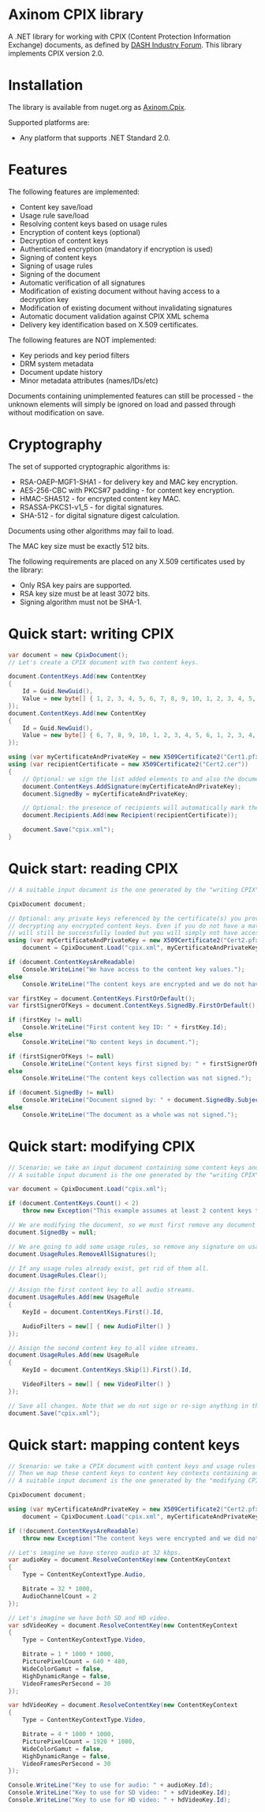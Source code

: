 Axinom CPIX library
===================

A .NET library for working with CPIX (Content Protection Information Exchange) documents, as defined by [DASH Industry Forum](http://dashif.org/guidelines/). This library implements CPIX version 2.0.

Installation
============

The library is available from nuget.org as [Axinom.Cpix](https://www.nuget.org/packages/Axinom.Cpix/).

Supported platforms are:

* Any platform that supports .NET Standard 2.0.

Features
========

The following features are implemented:

* Content key save/load
* Usage rule save/load
* Resolving content keys based on usage rules
* Encryption of content keys (optional)
* Decryption of content keys
* Authenticated encryption (mandatory if encryption is used)
* Signing of content keys
* Signing of usage rules
* Signing of the document
* Automatic verification of all signatures
* Modification of existing document without having access to a decryption key
* Modification of existing document without invalidating signatures
* Automatic document validation against CPIX XML schema
* Delivery key identification based on X.509 certificates.

The following features are NOT implemented:

* Key periods and key period filters
* DRM system metadata
* Document update history
* Minor metadata attributes (names/IDs/etc)

Documents containing unimplemented features can still be processed - the unknown elements will simply be ignored on load and passed through without modification on save.

Cryptography
============

The set of supported cryptographic algorithms is:

* RSA-OAEP-MGF1-SHA1 - for delivery key and MAC key encryption.
* AES-256-CBC with PKCS#7 padding - for content key encryption.
* HMAC-SHA512 - for encrypted content key MAC.
* RSASSA-PKCS1-v1_5 - for digital signatures.
* SHA-512 - for digital signature digest calculation.

Documents using other algorithms may fail to load.

The MAC key size must be exactly 512 bits.

The following requirements are placed on any X.509 certificates used by the library:

* Only RSA key pairs are supported.
* RSA key size must be at least 3072 bits.
* Signing algorithm must not be SHA-1.

Quick start: writing CPIX
=========================

```C#
var document = new CpixDocument();
// Let's create a CPIX document with two content keys.

document.ContentKeys.Add(new ContentKey
{
	Id = Guid.NewGuid(),
	Value = new byte[] { 1, 2, 3, 4, 5, 6, 7, 8, 9, 10, 1, 2, 3, 4, 5, 6 }
});
document.ContentKeys.Add(new ContentKey
{
	Id = Guid.NewGuid(),
	Value = new byte[] { 6, 7, 8, 9, 10, 1, 2, 3, 4, 5, 6, 1, 2, 3, 4, 5 }
});

using (var myCertificateAndPrivateKey = new X509Certificate2("Cert1.pfx", "Cert1"))
using (var recipientCertificate = new X509Certificate2("Cert2.cer"))
{
	// Optional: we sign the list added elements to and also the document as a whole.
	document.ContentKeys.AddSignature(myCertificateAndPrivateKey);
	document.SignedBy = myCertificateAndPrivateKey;

	// Optional: the presence of recipients will automatically mark the content keys to be encrypted on save.
	document.Recipients.Add(new Recipient(recipientCertificate));

	document.Save("cpix.xml");
}
```

Quick start: reading CPIX
=========================

```C#
// A suitable input document is the one generated by the "writing CPIX" quick start example.

CpixDocument document;

// Optional: any private keys referenced by the certificate(s) you provide to Load() will be used for
// decrypting any encrypted content keys. Even if you do not have a matching private key, the document
// will still be successfully loaded but you will simply not have access to the values of the content keys.
using (var myCertificateAndPrivateKey = new X509Certificate2("Cert2.pfx", "Cert2"))
	document = CpixDocument.Load("cpix.xml", myCertificateAndPrivateKey);

if (document.ContentKeysAreReadable)
	Console.WriteLine("We have access to the content key values.");
else
	Console.WriteLine("The content keys are encrypted and we do not have a delivery key.");

var firstKey = document.ContentKeys.FirstOrDefault();
var firstSignerOfKeys = document.ContentKeys.SignedBy.FirstOrDefault();

if (firstKey != null)
	Console.WriteLine("First content key ID: " + firstKey.Id);
else
	Console.WriteLine("No content keys in document.");

if (firstSignerOfKeys != null)
	Console.WriteLine("Content keys first signed by: " + firstSignerOfKeys.SubjectName.Format(false));
else
	Console.WriteLine("The content keys collection was not signed.");

if (document.SignedBy != null)
	Console.WriteLine("Document signed by: " + document.SignedBy.SubjectName.Format(false));
else
	Console.WriteLine("The document as a whole was not signed.");
```

Quick start: modifying CPIX
=========================

```C#
// Scenario: we take an input document containing some content keys and define usage rules for those keys.
// A suitable input document is the one generated by the "writing CPIX" quick start example.

var document = CpixDocument.Load("cpix.xml");

if (document.ContentKeys.Count() < 2)
	throw new Exception("This example assumes at least 2 content keys to be present in the CPIX document.");

// We are modifying the document, so we must first remove any document signature.
document.SignedBy = null;

// We are going to add some usage rules, so remove any signature on usage rules.
document.UsageRules.RemoveAllSignatures();

// If any usage rules already exist, get rid of them all.
document.UsageRules.Clear();

// Assign the first content key to all audio streams.
document.UsageRules.Add(new UsageRule
{
	KeyId = document.ContentKeys.First().Id,

	AudioFilters = new[] { new AudioFilter() }
});

// Assign the second content key to all video streams.
document.UsageRules.Add(new UsageRule
{
	KeyId = document.ContentKeys.Skip(1).First().Id,

	VideoFilters = new[] { new VideoFilter() }
});

// Save all changes. Note that we do not sign or re-sign anything in this example (although we could).
document.Save("cpix.xml");
```

Quick start: mapping content keys
=================================

```C#
// Scenario: we take a CPIX document with content keys and usage rules for audio and video.
// Then we map these content keys to content key contexts containing audio and video that we want to encrypt.
// A suitable input document is the one generated by the "modifying CPIX" quick start example.

CpixDocument document;

using (var myCertificateAndPrivateKey = new X509Certificate2("Cert2.pfx", "Cert2"))
	document = CpixDocument.Load("cpix.xml", myCertificateAndPrivateKey);

if (!document.ContentKeysAreReadable)
	throw new Exception("The content keys were encrypted and we did not have a delivery key.");

// Let's imagine we have stereo audio at 32 kbps.
var audioKey = document.ResolveContentKey(new ContentKeyContext
{
	Type = ContentKeyContextType.Audio,

	Bitrate = 32 * 1000,
	AudioChannelCount = 2
});

// Let's imagine we have both SD and HD video.
var sdVideoKey = document.ResolveContentKey(new ContentKeyContext
{
	Type = ContentKeyContextType.Video,

	Bitrate = 1 * 1000 * 1000,
	PicturePixelCount = 640 * 480,
	WideColorGamut = false,
	HighDynamicRange = false,
	VideoFramesPerSecond = 30
});

var hdVideoKey = document.ResolveContentKey(new ContentKeyContext
{
	Type = ContentKeyContextType.Video,

	Bitrate = 4 * 1000 * 1000,
	PicturePixelCount = 1920 * 1080,
	WideColorGamut = false,
	HighDynamicRange = false,
	VideoFramesPerSecond = 30
});

Console.WriteLine("Key to use for audio: " + audioKey.Id);
Console.WriteLine("Key to use for SD video: " + sdVideoKey.Id);
Console.WriteLine("Key to use for HD video: " + hdVideoKey.Id);
```